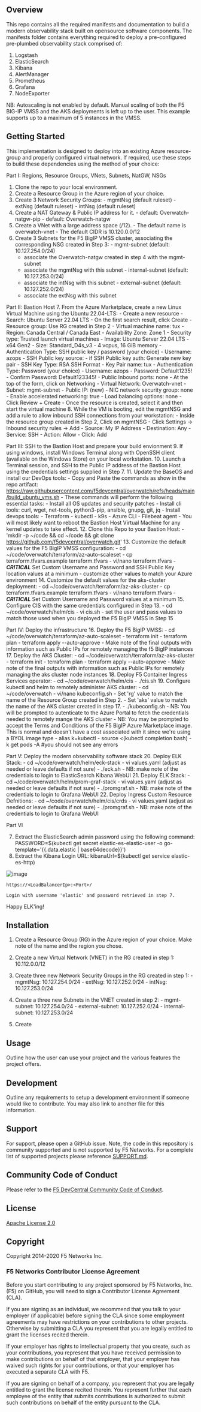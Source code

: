 ## Overview

This repo contains all the required manifests and documentation to build a modern observability stack built on opensource software components. The manifests folder contains everything required to deploy a pre-configured pre-plumbed observability stack comprised of:

  1. Logstash
  2. ElasticSearch
  3. Kibana
  4. AlertManager
  5. Prometheus
  6. Grafana
  7. NodeExporter

NB: Autoscaling is not enabled by default. Manual scaling of both the F5 BIG-IP VMSS and the AKS deployments is left up to the user. This example supports up to a maximum of 5 instances in the VMSS. 

## Getting Started

This implementation is designed to deploy into an existing Azure resource-group and properly configured virtual network. If required, use these steps to build these dependencies using the method of your choice:

Part I: Regions, Resource Groups, VNets, Subnets, NatGW, NSGs
  1. Clone the repo to your local environment.
  2. Create a Resource Group in the Azure region of your choice.
  3. Create 3 Network Security Groups:
    - mgmtNsg (default ruleset)
    - extNsg (default ruleset)
    - intNsg (default ruleset)
  4. Create a NAT Gateway & Public IP address for it.
    - default: Overwatch-natgw-pip
    - default: Overwatch-natgw
  5. Create a VNet with a large address space (/12). 
    - The default name is overwatch-vnet
    - The default CIDR is 10.120.0.0/12
  6. Create 3 Subnets for the F5 BigIP VMSS cluster, associating the corresponding NSG created in Step 3:
    - mgmt-subnet (default: 10.127.254.0/24)
      - associate the Overwatch-natgw created in step 4 with the mgmt-subnet
      - associate the mgmtNsg with this subnet
    - internal-subnet (default: 10.127.253.0/24)
      - associate the intNsg with this subnet
    - external-subnet (default: 10.127.252.0/24)
      - associate the extNsg with this subnet

Part II: Bastion Host
  7. From the Azure Marketplace, create a new Linux Virtual Machine using the Ubuntu 22.04-LTS:
    - Create a new resource
    - Search: Ubuntu Server 22.04 LTS
    - On the first search result, click Create
      - Resource group: Use RG created in Step 2
      - Virtual machine name: tux
      - Region: Canada Central / Canada East
      - Availability Zone: Zone 1
      - Security type: Trusted launch virtual machines
      - Image: Ubuntu Server 22.04 LTS - x64 Gen2
      - Size: Standard_D4s_v3 - 4 vcpus, 16 GiB memory
      - Authentication Type: SSH public key / password (your choice)
        - Username: azops
        - SSH Public key source: 
          - if SSH Public key auth: Generate new key pair
            - SSH Key Type: RSA SSH Format
        - Key  Pair name: tux
      - Authentication Type: Password (your choice)
        - Username: azops
        - Password: Default1235!
        - Confirm Password: Default123345!
      - Public Inbound ports: none
    - At the top of the form, click on Networking
      - Virtual Network: Overwatch-vnet
      - Subnet: mgmt-subnet
      - Public IP: (new)
      - NIC network security group: none
      - Enable accelerated networking: true
      - Load balancing options: none
    - Click Review + Create
    - Once the resource is created, select it and then start the virtual machine
  8. While the VM is booting, edit the mgmtNSG and add a rule to allow inbound SSH connections from your workstation:
    - Inside the resource group created in Step 2, Click on mgmtNSG
    - Click Settings -> Inbound security rules -> Add
      - Source: My IP Address
      - Destination: Any
      - Service: SSH
      - Action: Allow
      - Click: Add
    
Part III: SSH to the Bastion Host and prepare your build envionment
  9. If using windows, install Windows Terminal along with OpenSSH client (available on the Windows Store) on your local workstation.
  10. Launch a Terminal session, and SSH to the Public IP address of the Bastion Host using the credentials settings supplied in Step 7.
  11. Update the BaseOS and install our DevOps tools:
    - Copy and Paste the commands as show in the repo artifact: https://raw.githubusercontent.com/f5devcentral/overwatch/refs/heads/main/build_ubuntu_vms.sh
    - These commands will perform the following essential tasks:
      - Install all OS updates and security patches
      - Install cli tools: curl, wget, net-tools, python3-pip, ansible, gnupg, git, jq
      - Install devops tools: 
        - Terraform
        - kubectl
        - k9s
        - Azure CLI
        - Filebeat agent
    - You will most likely want to reboot the Bastion Host Virtual Machine for any kernel updates to take effect.
  12. Clone this Repo to your Bastion Host:
    - 'mkdir -p ~/code && cd ~/code && git clone https://github.com/f5devcentral/overwatch.git'
  13. Customize the default values for the F5 BigIP VMSS configuration:
    - cd ~/code/overwatch/terraform/az-auto-scaleset
    - cp terraform.tfvars.example terraform.tfvars
    - vi/nano terraform.tfvars
      - ***CRITICAL*** Set Custom Username and Password and SSH Public Key location values at a minimum
      - customize other values to match your Azure environment
  14. Customize the default values for the aks-cluster deployment:
    - cd ~/code/overwatch/terraform/az-aks-cluster
    - cp terraform.tfvars.example terraform.tfvars
    - vi/nano terraform.tfvars
      - ***CRITICAL*** Set Custom Username and Password values at a minimum
  15. Configure CIS with the same credentials configured in Step 13.
    - cd ~/code/overwatch/helm/cis
    - vi cis.sh
      - set the user and pass values to match those used when you deployed the F5 BigIP VMSS in Step 15

Part IV: Deploy the infrastructure
  16. Deploy the F5 BigIP VMSS:
    - cd ~/code/overwatch/terraform/az-auto-scaleset
    - terraform init
    - terraform plan
    - terraform apply --auto-approve
    - Make note of the final outputs with information such as Public IPs for remotely managing the f5 BigIP instances
  17. Deploy the AKS Cluster:
    - cd ~/code/overwatch/terraform/az-aks-cluster
    - terraform init
    - terraform plan
    - terraform apply --auto-approve
    - Make note of the final outputs with information such as Public IPs for remotely managing the aks cluster node instances
  18. Deploy F5 Container Ingress Services operator:
    - cd ~/code/overwatch/helm/cis
    - ./cis.sh
  19. Configure kubectl and helm to remotely administer AKS cluster:
    - cd ~/code/overwatch
    - vi/nano kubeconfig.sh
    - Set 'rg' value to match the name of the Resource Group created in Step 2.
    - Set 'aks' value to match the name of the AKS cluster created in step 17.
    - ./kubeconfig.sh 
      - NB: You will be prompted to autenticate to the Azure Portal to fetch the credentials needed to remotely mange the AKS cluster
      - NB: You may be prompted to accept the Terms and Conditions of the F5 BigIP Azure Marketplace image. This is normal and doesn't have a cost associated with it since we're using a BYOL image type
    - alias k=kubectl
    - source <(kubectl completion bash)
    - k get pods -A #you should not see any errors

Part V: Deploy the modern observability software stack
  20. Deploy ELK Stack:
    - cd ~/code/overwatch/helm/eck-stack
    - vi values.yaml (adjust as needed or leave defaults if not sure)
    - ./eck.sh
    - NB: make note of the credentials to login to ElasticSearch Kibana WebUI
  21. Deploy ELK Stack:
    - cd ~/code/overwatch/helm/prom-graf-stack
    - vi values.yaml (adjust as needed or leave defaults if not sure)
    - ./promgraf.sh
    - NB: make note of the credentials to login to Grafana WebUI
  22. Deploy Ingress Custom Resource Defnitions:
    - cd ~/code/overwatch/helm/cis/crds
    - vi values.yaml (adjust as needed or leave defaults if not sure)
    - ./promgraf.sh
    - NB: make note of the credentials to login to Grafana WebUI

Part VI

  7. Extract the ElasticSearch admin password using the following command:
                            PASSWORD=$(kubectl get secret elastic-es-elastic-user -o go-template='{{.data.elastic | base64decode}}')  
  8. Extract the Kibana Login URL: kibanaUrl=$(kubectl get service elastic-es-http)

  ![image](https://github.com/user-attachments/assets/7ffa68c2-efd7-4638-a104-b431eafa43a6)

    https://<LoadBalancerIp>:<Port>/
  
    Login with username 'elastic' and password retrieved in step 7. 
    
  Happy ELK'ing!

## Installation

  1. Create a Resource Group (RG) in the Azure region of your choice. Make note of the name and the region you chose.
  2. Create a new Virtual Network (VNET) in the RG created in step 1: 10.112.0.0/12
  3. Create three new Network Security Groups in the RG created in step 1: 
    - mgmtNsg: 10.127.254.0/24
    - extNsg: 10.127.252.0/24
    - intNsg: 10.127.253.0/24

  4. Create a three new Subnets in the VNET created in step 2:
    - mgmt-subnet: 10.127.254.0/24
    - external-subnet: 10.127.252.0/24
    - internal-subnet: 10.127.253.0/24

  5. Create 

## Usage

Outline how the user can use your project and the various features the project offers.

## Development

Outline any requirements to setup a development environment if someone would like to contribute.  You may also link to another file for this information.

## Support

For support, please open a GitHub issue.  Note, the code in this repository is community supported and is not supported by F5 Networks.  For a complete list of supported projects please reference [SUPPORT.md](SUPPORT.md).

## Community Code of Conduct

Please refer to the [F5 DevCentral Community Code of Conduct](code_of_conduct.md).

## License

[Apache License 2.0](LICENSE)

## Copyright

Copyright 2014-2020 F5 Networks Inc.

### F5 Networks Contributor License Agreement

Before you start contributing to any project sponsored by F5 Networks, Inc. (F5) on GitHub, you will need to sign a Contributor License Agreement (CLA).

If you are signing as an individual, we recommend that you talk to your employer (if applicable) before signing the CLA since some employment agreements may have restrictions on your contributions to other projects.
Otherwise by submitting a CLA you represent that you are legally entitled to grant the licenses recited therein.

If your employer has rights to intellectual property that you create, such as your contributions, you represent that you have received permission to make contributions on behalf of that employer, that your employer has waived such rights for your contributions, or that your employer has executed a separate CLA with F5.

If you are signing on behalf of a company, you represent that you are legally entitled to grant the license recited therein.
You represent further that each employee of the entity that submits contributions is authorized to submit such contributions on behalf of the entity pursuant to the CLA.

